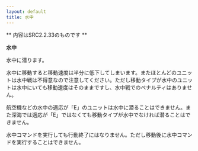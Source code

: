 ```yaml
---
layout: default
title: 水中
---
```

** 内容はSRC2.2.33のものです **

**水中**

水中に潜ります。

水中に移動すると移動速度は半分に低下してしまいます。またほとんどのユニットは水中戦は不得意なので注意してください。ただし移動タイプが水中のユニットは水中にいても移動速度はそのままですし、水中戦でのペナルティはありません。

航空機などの水中の適応が「E」のユニットは水中に潜ることはできません。また深海では適応が「E」ではなくても移動タイプが水中でなければ潜ることはできません。

水中コマンドを実行しても行動終了にはなりません。ただし移動後に水中コマンドを実行することはできません。
